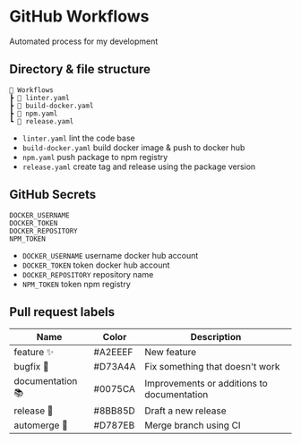 # GitHub Workflows

Automated process for my development

## Directory & file structure

```
📂 Workflows
┣ 📜 linter.yaml
┣ 📜 build-docker.yaml
┣ 📜 npm.yaml
┗ 📜 release.yaml
```

- `linter.yaml` lint the code base
- `build-docker.yaml` build docker image & push to docker hub
- `npm.yaml` push package to npm registry
- `release.yaml` create tag and release using the package version

## GitHub Secrets

```dotenv
DOCKER_USERNAME
DOCKER_TOKEN
DOCKER_REPOSITORY
NPM_TOKEN
```

- `DOCKER_USERNAME` username docker hub account
- `DOCKER_TOKEN` token docker hub account
- `DOCKER_REPOSITORY` repository name
- `NPM_TOKEN` token npm registry

## Pull request labels

| Name             | Color   | Description                                |
|------------------|---------|--------------------------------------------|
| feature ✨       | #A2EEEF | New feature                                |
| bugfix 🐞        | #D73A4A | Fix something that doesn't work            |
| documentation 📚 | #0075CA | Improvements or additions to documentation |
| release 🎉       | #8BB85D | Draft a new release                        |
| automerge 🔀     | #D787EB | Merge branch using CI                      |
